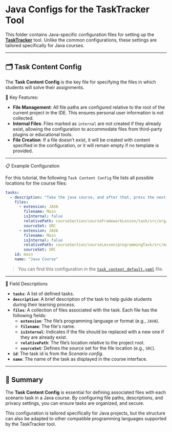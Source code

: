 # Java Configs for the TaskTracker Tool

This folder contains Java-specific configuration files for setting up the [**TaskTracker**](https://github.com/JetBrains-Research/tasktracker-3) tool.
Unlike the common configurations, these settings are tailored specifically for Java courses.

---

## 🗂️ Task Content Config

The **Task Content Config** is the key file for specifying the files in which students will solve their assignments.

🔑 Key Features:
- **File Management**: All file paths are configured relative to the root of the current project in the IDE. This ensures personal user information is not collected.
- **Internal Files**: Files marked as `internal` are not created if they already exist, allowing the configuration to accommodate files from third-party plugins or educational tools.
- **File Creation**: If a file doesn’t exist, it will be created with content specified in the configuration, or it will remain empty if no template is provided.

---

📋 Example Configuration

For this tutorial, the following `Task Content Config` file lists all possible locations for the course files:

```yaml
tasks:
  - description: "Take the java course, and after that, press the next button."
    files:
      - extension: JAVA
        filename: Main
        isInternal: false
        relativePath: courseSection/courseFrameworkLesson/task/src/org/jetbrains/academy/java/template
        sourceSet: SRC
      - extension: JAVA
        filename: Main
        isInternal: false
        relativePath: courseSection/courseLesson/programmingTask/src/main/kotlin/org/jetbrains/academy/java/template
        sourceSet: SRC
    id: main
    name: "Java Course"
```

> You can find this configuration in the [`task_content_default.yaml`](./task_content_default.yaml) file.

---

📝 Field Descriptions

- **`tasks`**: A list of defined tasks.
- **`description`**: A brief description of the task to help guide students during their learning process.
- **`files`**: A collection of files associated with the task. Each file has the following fields:
    - **`extension`**: The file’s programming language or format (e.g., `JAVA`).
    - **`filename`**: The file's name.
    - **`isInternal`**: Indicates if the file should be replaced with a new one if they are already exist.
    - **`relativePath`**: The file’s location relative to the project root.
    - **`sourceSet`**: Defines the source set for the file location (e.g., `SRC`).
- **`id`**: The task id is from the *Scenario config*.
- **`name`**: The name of the task as displayed in the course interface.

--- 

## 🚀 Summary

The **Task Content Config** is essential for defining associated files with each scenario task in a Java course.
By configuring file paths, descriptions, and privacy settings, you can ensure tasks are organized, and secure.

This configuration is tailored specifically for Java projects,
but the structure can also be adapted to other compatible programming languages supported by the TaskTracker tool.
